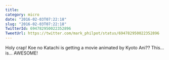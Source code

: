```yaml
---
title: 
category: micro
date: "2016-02-03T07:22:18"
slug: "2016-02-03T07:22:18"
TwitterId: 694782950022352896
TweetUrl: https://twitter.com/mark_philpot/status/694782950022352896
---
```


Holy crap! Koe no Katachi is getting a movie animated by Kyoto Ani?? This...
is... AWESOME!

